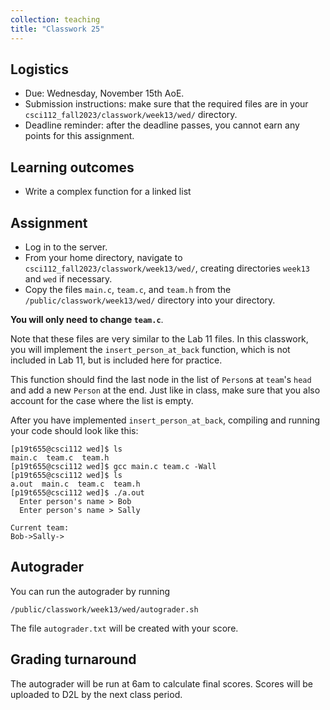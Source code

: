 ```yaml
---
collection: teaching
title: "Classwork 25"
---
```


## Logistics
* Due: Wednesday, November 15th AoE.
* Submission instructions: make sure that the required files are in your
	`csci112_fall2023/classwork/week13/wed/` directory.
* Deadline reminder: after the deadline passes, you cannot earn any points for
	this assignment.

## Learning outcomes
* Write a complex function for a linked list

## Assignment

* Log in to the server.
* From your home directory, navigate to `csci112_fall2023/classwork/week13/wed/`, creating directories `week13`
and `wed` if necessary.
* Copy the files `main.c`, `team.c`, and `team.h` from the `/public/classwork/week13/wed/` directory into your directory.

**You will only need to change `team.c`**.

Note that these files are very similar to the Lab 11 files. In this classwork,
you will implement the `insert_person_at_back` function, which is not included
in Lab 11, but is included here for practice.

This function should find the last node in the list of `Person`s at `team`'s
`head` and add a new `Person` at the end. Just like in class, make sure that
you also account for the case where the list is empty.

After you have implemented `insert_person_at_back`, compiling and running your
code should look like this:

```
[p19t655@csci112 wed]$ ls
main.c  team.c  team.h
[p19t655@csci112 wed]$ gcc main.c team.c -Wall
[p19t655@csci112 wed]$ ls
a.out  main.c  team.c  team.h
[p19t655@csci112 wed]$ ./a.out
  Enter person's name > Bob
  Enter person's name > Sally

Current team:
Bob->Sally->

```

## Autograder

You can run the autograder by running

```
/public/classwork/week13/wed/autograder.sh
```

The file `autograder.txt` will be created with your score.

## Grading turnaround

The autograder will be run at 6am to calculate final scores. Scores will be
uploaded to D2L by the next class period.
